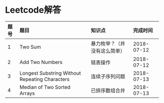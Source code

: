 # Leetcode解答

|题号|题目|知识点|完成时间|
|:--|:--|:--|:--|
|1|Two Sum|暴力枚举？（并没有这么简单）|2018-07-12|
|2|Add Two Numbers|链表操作|2018-07-12|
|3|Longest Substring Without Repeating Characters|连续子序列问题|2018-07-13|
|4|Median of Two Sorted Arrays|已排序数组合并|2018-07-13|